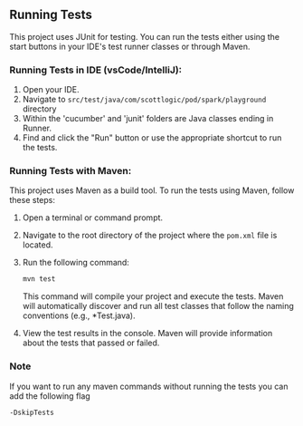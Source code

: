 ## Running Tests

This project uses JUnit for testing. You can run the tests either using the start buttons in your IDE's test runner classes or through Maven.

### Running Tests in IDE (vsCode/IntelliJ):

1. Open your IDE.
2. Navigate to `src/test/java/com/scottlogic/pod/spark/playground` directory
3. Within the 'cucumber' and 'junit' folders are Java classes ending in Runner.
4. Find and click the "Run" button or use the appropriate shortcut to run the tests.

### Running Tests with Maven:

This project uses Maven as a build tool. To run the tests using Maven, follow these steps:

1. Open a terminal or command prompt.

2. Navigate to the root directory of the project where the `pom.xml` file is located.

3. Run the following command:

   ```bash
   mvn test
   ```

   This command will compile your project and execute the tests. Maven will automatically discover and run all test classes that follow the naming conventions (e.g., *Test.java).

4. View the test results in the console. Maven will provide information about the tests that passed or failed.

### Note
If you want to run any maven commands without running the tests you can add the following flag
```
-DskipTests
```